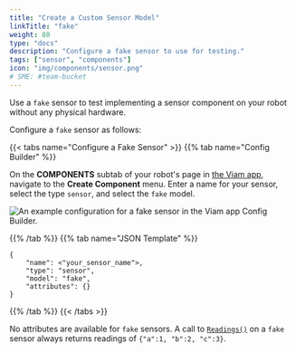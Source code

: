 ```yaml
---
title: "Create a Custom Sensor Model"
linkTitle: "fake"
weight: 80
type: "docs"
description: "Configure a fake sensor to use for testing."
tags: ["sensor", "components"]
icon: "img/components/sensor.png"
# SME: #team-bucket
---
```


Use a `fake` sensor to test implementing a sensor component on your robot without any physical hardware.

Configure a `fake` sensor as follows:

{{< tabs name="Configure a Fake Sensor" >}}
{{% tab name="Config Builder" %}}

On the **COMPONENTS** subtab of your robot's page in [the Viam app](https://app.viam.com), navigate to the **Create Component** menu.
Enter a name for your sensor, select the type `sensor`, and select the `fake` model.

<img src="../img/fake-sensor-ui-config.png" alt="An example configuration for a fake sensor in the Viam app Config Builder." style="max-width:900px"/>

{{% /tab %}}
{{% tab name="JSON Template" %}}

```json-viam {class="line-numbers linkable-line-numbers"}
{
    "name": <"your_sensor_name">,
    "type": "sensor",
    "model": "fake",
    "attributes": {}
}
```

{{% /tab %}}
{{< /tabs >}}

No attributes are available for `fake` sensors.
A call to [`Readings()`](../#readings) on a `fake` sensor always returns readings of `{"a":1, "b":2, "c":3}`.
